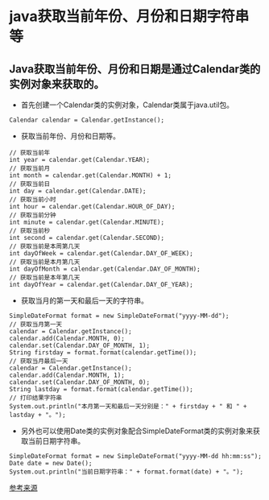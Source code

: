 # java获取当前年份、月份和日期字符串等

## Java获取当前年份、月份和日期是通过Calendar类的实例对象来获取的。

* 首先创建一个Calendar类的实例对象，Calendar类属于java.util包。

```
Calendar calendar = Calendar.getInstance();
```

* 获取当前年份、月份和日期等。

```
// 获取当前年
int year = calendar.get(Calendar.YEAR);  
// 获取当前月
int month = calendar.get(Calendar.MONTH) + 1;  
// 获取当前日
int day = calendar.get(Calendar.DATE);  
// 获取当前小时
int hour = calendar.get(Calendar.HOUR_OF_DAY);  
// 获取当前分钟
int minute = calendar.get(Calendar.MINUTE);  
// 获取当前秒
int second = calendar.get(Calendar.SECOND);  
// 获取当前是本周第几天
int dayOfWeek = calendar.get(Calendar.DAY_OF_WEEK);  
// 获取当前是本月第几天
int dayOfMonth = calendar.get(Calendar.DAY_OF_MONTH);  
// 获取当前是本年第几天
int dayOfYear = calendar.get(Calendar.DAY_OF_YEAR);
```

* 获取当月的第一天和最后一天的字符串。

```
SimpleDateFormat format = new SimpleDateFormat("yyyy-MM-dd");  
// 获取当月第一天
calendar = Calendar.getInstance();
calendar.add(Calendar.MONTH, 0);
calendar.set(Calendar.DAY_OF_MONTH, 1);  
String firstday = format.format(calendar.getTime());  
// 获取当月最后一天
calendar = Calendar.getInstance();  
calendar.add(Calendar.MONTH, 1);  
calendar.set(Calendar.DAY_OF_MONTH, 0);  
String lastday = format.format(calendar.getTime());  
// 打印结果字符串
System.out.println("本月第一天和最后一天分别是：" + firstday + " 和 " + lastday + "。");
```

* 另外也可以使用Date类的实例对象配合SimpleDateFormat类的实例对象来获取当前日期字符串。

```
SimpleDateFormat format = new SimpleDateFormat("yyyy-MM-dd hh:mm:ss");
Date date = new Date(); 
System.out.println("当前日期字符串：" + format.format(date) + "。");
```
[ 参考来源](https://www.cnblogs.com/yanggb/p/11142968.html)
